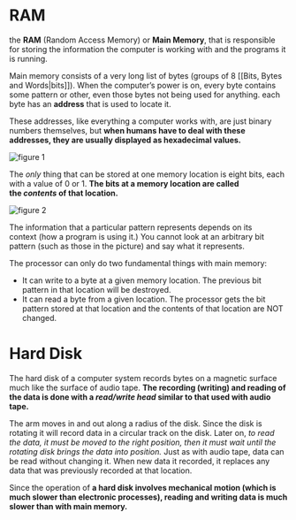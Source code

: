 # RAM
the **RAM** (Random Access Memory) or **Main Memory**, that is responsible for storing the information the computer is working with and the programs it is running.

Main memory consists of a very long list of bytes (groups of 8 [[Bits, Bytes and Words|bits]]). When the computer’s power is on, every byte contains some pattern or other, even those bytes not being used for anything. each byte has an **address** that is used to locate it.

These addresses, like everything a computer works with, are just binary numbers themselves, but **when humans have to deal with these addresses, they are usually displayed as hexadecimal values.**

![figure 1](https://www.maketecheasier.com/assets/uploads/2018/12/hexadecimal-decimal-binary-equivalent-values.png)

The _only_ thing that can be stored at one memory location is eight bits, each with a value of 0 or 1. **The bits at a memory location are called the _contents_ of that location.**

![figure 2](https://programmedlessons.org/Java9/chap03/Figure3-2.gif)

The information that a particular pattern represents depends on its context (how a program is using it.) You cannot look at an arbitrary bit pattern (such as those in the picture) and say what it represents.

The processor can only do two fundamental things with main memory:

- It can write to a byte at a given memory location. The previous bit pattern in that location will be destroyed.
- It can read a byte from a given location. The processor gets the bit pattern stored at that location and the contents of that location are NOT changed.


# Hard Disk
The hard disk of a computer system records bytes on a magnetic surface much like the surface of audio tape. **The recording (writing) and reading of the data is done with a _read/write head_ similar to that used with audio tape.**

The arm moves in and out along a radius of the disk. Since the disk is rotating it will record data in a circular track on the disk. Later on, *to read the data, it must be moved to the right position, then it must wait until the rotating disk brings the data into position.* Just as with audio tape, data can be read without changing it. When new data it recorded, it replaces any data that was previously recorded at that location.

Since the operation of **a hard disk involves mechanical motion (which is much slower than electronic processes), reading and writing data is much slower than with main memory.**


